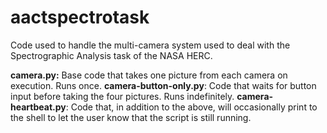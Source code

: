 # aactspectrotask
Code used to handle the multi-camera system used to deal with the Spectrographic Analysis task of the NASA HERC.

**camera.py:** Base code that takes one picture from each camera on execution. Runs once.
**camera-button-only.py**: Code that waits for button input before taking the four pictures. Runs indefinitely.
**camera-heartbeat.py**: Code that, in addition to the above, will occasionally print to the shell to let the user know that the script is still running.

